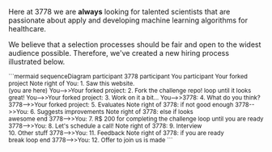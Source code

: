 
Here at 3778 we are **always** looking for talented scientists that are passionate about apply and developing machine learning algorithms for healthcare.

We believe that a selection processes should be fair and open to the widest audience possible. Therefore, we've created a new hiring process illustrated below.

<small>
```mermaid
sequenceDiagram
    participant 3778
    participant You
    participant Your forked project
    Note right of You: 1. Saw this website. <br> (you are here)
    You-->>Your forked project: 2. Fork the challenge repo!
    loop until it looks great!
        You-->>Your forked project: 3. Work on it a bit...
        You-->>3778: 4. What do you think?
        3778-->>Your forked project: 5. Evaluates
        Note right of 3778: if not good enough
        3778-->>You: 6. Suggests improvements
        Note right of 3778: else if looks <br> awesome
    end
    3778-->>You: 7. R$ 200 for completing the challenge
    loop until you are ready
        3778-->>You: 8. Let's schedule a call!
        Note right of 3778: 9. Interview <br> 10. Other stuff
        3778-->>You: 11. Feedback
        Note right of 3778: if you are ready <br> break loop
    end
    3778-->>You: 12. Offer to join us is made
```
</small>
